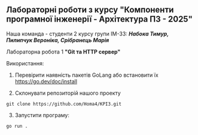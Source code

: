 Лабораторні роботи з курсу "Компоненти програмної інженерії - Архітектура ПЗ - 2025"
--

Наша команда - студенти 2 курсу групи ІМ-33: ***Набока Тимур, Пилипчук Вероніка, Срібранець Марія***

Лабораторна робота 1 **"Git та HTTP сервер"**

Використання:

1. Перевірити наявність пакетів GoLang або встановити їх https://go.dev/doc/install

2. Склонувати репозиторій нашого проекту
```
git clone https://github.com/Homa4/KPI3.git
```

3. Запустити програму:
```
go run .
```

